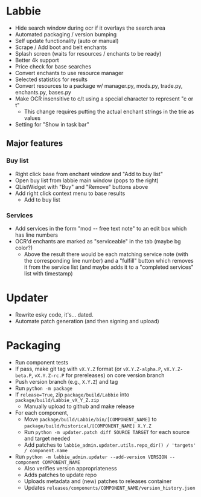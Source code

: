 # Labbie
- Hide search window during ocr if it overlays the search area
- Automated packaging / version bumping
- Self update functionality (auto or manual)
- Scrape / Add boot and belt enchants
- Splash screen (waits for resources / enchants to be ready)
- Better 4k support
- Price check for base searches
- Convert enchants to use resource manager
- Selected statistics for results
- Convert resources to a package w/ manager.py, mods.py, trade.py, enchants.py, bases.py
- Make OCR insensitive to c/t using a special character to represent "c or t"
  - This change requires putting the actual enchant strings in the trie as values
- Setting for "Show in task bar"

## Major features
### Buy list
- Right click base from enchant window and "Add to buy list"
- Open buy list from labbie main window (pops to the right)
- QListWidget with "Buy" and "Remove" buttons above
- Add right click context menu to base results
    - Add to buy list
### Services
- Add services in the form "mod -- free text note" to an edit box which has line numbers
- OCR'd enchants are marked as "serviceable" in the tab (maybe bg color?)
  - Above the result there would be each matching service note (with the corresponding line number) and a "fulfill" button which removes it from the service list (and maybe adds it to a "completed services" list with timestamp)


# Updater
- Rewrite esky code, it's... dated.
- Automate patch generation (and then signing and upload)


# Packaging
- Run component tests
- If pass, make git tag with `vX.Y.Z` format (or `vX.Y.Z-alpha.P`, `vX.Y.Z-beta.P`, `vX.Y.Z-rc.P` for prereleases) on core version branch
- Push version branch (e.g., `X.Y.Z`) and tag
- Run `python -m package`
- If `release=True`, zip `package/build/Labbie` into `package/build/Labbie_vX_Y_Z.zip`
  - Manually upload to github and make release
- For each component,
  - Move `package/build/Labbie/bin/[COMPONENT_NAME]` to `package/build/historical/[COMPONENT_NAME] X.Y.Z`
  - Run `python -m updater.patch diff SOURCE TARGET` for each source and target needed
  - Add patches to `labbie_admin.updater.utils.repo_dir() / 'targets' / component.name`
- Run `python -m labbie_admin.updater --add-version VERSION --component COMPONENT_NAME`
  - Also verifies version appropriateness
  - Adds patches to update repo
  - Uploads metadata and (new) patches to releases container
  - Updates `releases/components/COMPONENT_NAME/version_history.json`